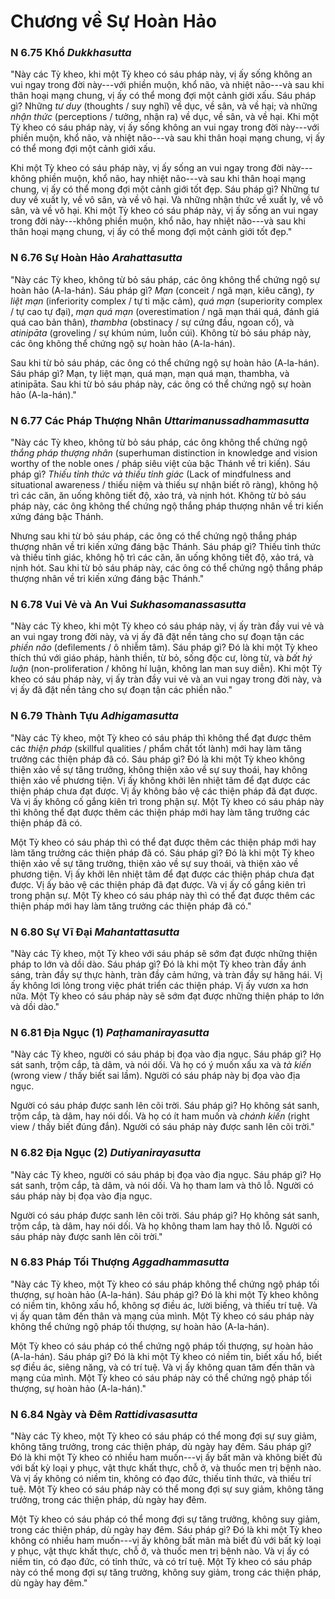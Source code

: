 # Chương về Sự Hoàn Hảo

### N 6.75 Khổ *Dukkhasutta*

"Này các Tỳ kheo, khi một Tỳ kheo có sáu pháp này, vị ấy sống không an vui ngay trong đời này---với phiền muộn, khổ não, và nhiệt não---và sau khi thân hoại mạng chung, vị ấy có thể mong đợi một cảnh giới xấu. Sáu pháp gì? Những *tư duy* (thoughts / suy nghĩ) về dục, về sân, và về hại; và những *nhận thức* (perceptions / tưởng, nhận ra) về dục, về sân, và về hại. Khi một Tỳ kheo có sáu pháp này, vị ấy sống không an vui ngay trong đời này---với phiền muộn, khổ não, và nhiệt não---và sau khi thân hoại mạng chung, vị ấy có thể mong đợi một cảnh giới xấu.

Khi một Tỳ kheo có sáu pháp này, vị ấy sống an vui ngay trong đời này---không phiền muộn, khổ não, hay nhiệt não---và sau khi thân hoại mạng chung, vị ấy có thể mong đợi một cảnh giới tốt đẹp. Sáu pháp gì? Những tư duy về xuất ly, về vô sân, và về vô hại. Và những nhận thức về xuất ly, về vô sân, và về vô hại. Khi một Tỳ kheo có sáu pháp này, vị ấy sống an vui ngay trong đời này---không phiền muộn, khổ não, hay nhiệt não---và sau khi thân hoại mạng chung, vị ấy có thể mong đợi một cảnh giới tốt đẹp."

<!--pg-->
### N 6.76 Sự Hoàn Hảo *Arahattasutta*

"Này các Tỳ kheo, không từ bỏ sáu pháp, các ông không thể chứng ngộ sự hoàn hảo (A-la-hán). Sáu pháp gì? *Mạn* (conceit / ngã mạn, kiêu căng), *ty liệt mạn* (inferiority complex / tự ti mặc cảm), *quá mạn* (superiority complex / tự cao tự đại), *mạn quá mạn* (overestimation / ngã mạn thái quá, đánh giá quá cao bản thân), *thambha* (obstinacy / sự cứng đầu, ngoan cố), và *atinipāta* (groveling / sự khúm núm, luồn cúi). Không từ bỏ sáu pháp này, các ông không thể chứng ngộ sự hoàn hảo (A-la-hán).

Sau khi từ bỏ sáu pháp, các ông có thể chứng ngộ sự hoàn hảo (A-la-hán). Sáu pháp gì? Mạn, ty liệt mạn, quá mạn, mạn quá mạn, thambha, và atinipāta. Sau khi từ bỏ sáu pháp này, các ông có thể chứng ngộ sự hoàn hảo (A-la-hán)."

<!--pg-->
### N 6.77 Các Pháp Thượng Nhân *Uttarimanussadhammasutta*

"Này các Tỳ kheo, không từ bỏ sáu pháp, các ông không thể chứng ngộ *thắng pháp thượng nhân* (superhuman distinction in knowledge and vision worthy of the noble ones / pháp siêu việt của bậc Thánh về tri kiến). Sáu pháp gì? *Thiếu tỉnh thức và thiếu tỉnh giác* (Lack of mindfulness and situational awareness / thiếu niệm và thiếu sự nhận biết rõ ràng), không hộ trì các căn, ăn uống không tiết độ, xảo trá, và nịnh hót. Không từ bỏ sáu pháp này, các ông không thể chứng ngộ thắng pháp thượng nhân về tri kiến xứng đáng bậc Thánh.

Nhưng sau khi từ bỏ sáu pháp, các ông có thể chứng ngộ thắng pháp thượng nhân về tri kiến xứng đáng bậc Thánh. Sáu pháp gì? Thiếu tỉnh thức và thiếu tỉnh giác, không hộ trì các căn, ăn uống không tiết độ, xảo trá, và nịnh hót. Sau khi từ bỏ sáu pháp này, các ông có thể chứng ngộ thắng pháp thượng nhân về tri kiến xứng đáng bậc Thánh."

<!--pg-->
### N 6.78 Vui Vẻ và An Vui *Sukhasomanassasutta*

"Này các Tỳ kheo, khi một Tỳ kheo có sáu pháp này, vị ấy tràn đầy vui vẻ và an vui ngay trong đời này, và vị ấy đã đặt nền tảng cho sự đoạn tận các *phiền não* (defilements / ô nhiễm tâm). Sáu pháp gì? Đó là khi một Tỳ kheo thích thú với giáo pháp, hành thiền, từ bỏ, sống độc cư, lòng từ, và *bất hý luận* (non-proliferation / không hí luận, không lan man suy diễn). Khi một Tỳ kheo có sáu pháp này, vị ấy tràn đầy vui vẻ và an vui ngay trong đời này, và vị ấy đã đặt nền tảng cho sự đoạn tận các phiền não."

<!--pg-->
### N 6.79 Thành Tựu *Adhigamasutta*

"Này các Tỳ kheo, một Tỳ kheo có sáu pháp thì không thể đạt được thêm các *thiện pháp* (skillful qualities / phẩm chất tốt lành) mới hay làm tăng trưởng các thiện pháp đã có. Sáu pháp gì? Đó là khi một Tỳ kheo không thiện xảo về sự tăng trưởng, không thiện xảo về sự suy thoái, hay không thiện xảo về phương tiện. Vị ấy không khởi lên nhiệt tâm để đạt được các thiện pháp chưa đạt được. Vị ấy không bảo vệ các thiện pháp đã đạt được. Và vị ấy không cố gắng kiên trì trong phận sự. Một Tỳ kheo có sáu pháp này thì không thể đạt được thêm các thiện pháp mới hay làm tăng trưởng các thiện pháp đã có.

Một Tỳ kheo có sáu pháp thì có thể đạt được thêm các thiện pháp mới hay làm tăng trưởng các thiện pháp đã có. Sáu pháp gì? Đó là khi một Tỳ kheo thiện xảo về sự tăng trưởng, thiện xảo về sự suy thoái, và thiện xảo về phương tiện. Vị ấy khởi lên nhiệt tâm để đạt được các thiện pháp chưa đạt được. Vị ấy bảo vệ các thiện pháp đã đạt được. Và vị ấy cố gắng kiên trì trong phận sự. Một Tỳ kheo có sáu pháp này thì có thể đạt được thêm các thiện pháp mới hay làm tăng trưởng các thiện pháp đã có."

<!--pg-->
### N 6.80 Sự Vĩ Đại *Mahantattasutta*

"Này các Tỳ kheo, một Tỳ kheo với sáu pháp sẽ sớm đạt được những thiện pháp to lớn và dồi dào. Sáu pháp gì? Đó là khi một Tỳ kheo tràn đầy ánh sáng, tràn đầy sự thực hành, tràn đầy cảm hứng, và tràn đầy sự hăng hái. Vị ấy không lơi lỏng trong việc phát triển các thiện pháp. Vị ấy vươn xa hơn nữa. Một Tỳ kheo có sáu pháp này sẽ sớm đạt được những thiện pháp to lớn và dồi dào."

<!--pg-->
### N 6.81 Địa Ngục (1) *Paṭhamanirayasutta*

"Này các Tỳ kheo, người có sáu pháp bị đọa vào địa ngục. Sáu pháp gì? Họ sát sanh, trộm cắp, tà dâm, và nói dối. Và họ có ý muốn xấu xa và *tà kiến* (wrong view / thấy biết sai lầm). Người có sáu pháp này bị đọa vào địa ngục.

Người có sáu pháp được sanh lên cõi trời. Sáu pháp gì? Họ không sát sanh, trộm cắp, tà dâm, hay nói dối. Và họ có ít ham muốn và *chánh kiến* (right view / thấy biết đúng đắn). Người có sáu pháp này được sanh lên cõi trời."

<!--pg-->
### N 6.82 Địa Ngục (2) *Dutiyanirayasutta*

"Này các Tỳ kheo, người có sáu pháp bị đọa vào địa ngục. Sáu pháp gì? Họ sát sanh, trộm cắp, tà dâm, và nói dối. Và họ tham lam và thô lỗ. Người có sáu pháp này bị đọa vào địa ngục.

Người có sáu pháp được sanh lên cõi trời. Sáu pháp gì? Họ không sát sanh, trộm cắp, tà dâm, hay nói dối. Và họ không tham lam hay thô lỗ. Người có sáu pháp này được sanh lên cõi trời."

<!--pg-->
### N 6.83 Pháp Tối Thượng *Aggadhammasutta*

"Này các Tỳ kheo, một Tỳ kheo có sáu pháp không thể chứng ngộ pháp tối thượng, sự hoàn hảo (A-la-hán). Sáu pháp gì? Đó là khi một Tỳ kheo không có niềm tin, không xấu hổ, không sợ điều ác, lười biếng, và thiếu trí tuệ. Và vị ấy quan tâm đến thân và mạng của mình. Một Tỳ kheo có sáu pháp này không thể chứng ngộ pháp tối thượng, sự hoàn hảo (A-la-hán).

Một Tỳ kheo có sáu pháp có thể chứng ngộ pháp tối thượng, sự hoàn hảo (A-la-hán). Sáu pháp gì? Đó là khi một Tỳ kheo có niềm tin, biết xấu hổ, biết sợ điều ác, siêng năng, và có trí tuệ. Và vị ấy không quan tâm đến thân và mạng của mình. Một Tỳ kheo có sáu pháp này có thể chứng ngộ pháp tối thượng, sự hoàn hảo (A-la-hán)."

<!--pg-->
### N 6.84 Ngày và Đêm *Rattidivasasutta*

"Này các Tỳ kheo, một Tỳ kheo có sáu pháp có thể mong đợi sự suy giảm, không tăng trưởng, trong các thiện pháp, dù ngày hay đêm. Sáu pháp gì? Đó là khi một Tỳ kheo có nhiều ham muốn---vị ấy bất mãn và không biết đủ với bất kỳ loại y phục, vật thực khất thực, chỗ ở, và thuốc men trị bệnh nào. Và vị ấy không có niềm tin, không có đạo đức, thiếu tỉnh thức, và thiếu trí tuệ. Một Tỳ kheo có sáu pháp này có thể mong đợi sự suy giảm, không tăng trưởng, trong các thiện pháp, dù ngày hay đêm.

Một Tỳ kheo có sáu pháp có thể mong đợi sự tăng trưởng, không suy giảm, trong các thiện pháp, dù ngày hay đêm. Sáu pháp gì? Đó là khi một Tỳ kheo không có nhiều ham muốn---vị ấy không bất mãn mà biết đủ với bất kỳ loại y phục, vật thực khất thực, chỗ ở, và thuốc men trị bệnh nào. Và vị ấy có niềm tin, có đạo đức, có tỉnh thức, và có trí tuệ. Một Tỳ kheo có sáu pháp này có thể mong đợi sự tăng trưởng, không suy giảm, trong các thiện pháp, dù ngày hay đêm."